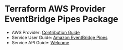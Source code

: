 # Terraform AWS Provider EventBridge Pipes Package

* AWS Provider: [Contribution Guide](https://hashicorp.github.io/terraform-provider-aws/#contribute)
* Service User Guide: [Amazon EventBridge Pipes](https://docs.aws.amazon.com/eventbridge/latest/userguide/eb-pipes.html)
* Service API Guide: [Welcome](https://docs.aws.amazon.com/eventbridge/latest/pipes-reference/Welcome.html)

